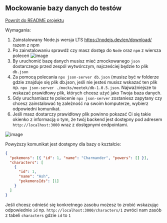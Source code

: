 ## Mockowanie bazy danych do testów

[Powrót do README projektu](./profile/README.md)

Wymagania:
1. Zainstalowany Node.js wersja LTS https://nodejs.dev/en/download/ razem z npm
2. Po zainstalowaniu sprawdź czy masz dostęp do `Node` oraz `npm` z wiersza poleceń
![image](https://user-images.githubusercontent.com/100217956/214230600-b4f1f636-a45a-4c53-83f5-42fcfa083c43.png)
3. By uruchomić bazę danych musisz mieć zmockowanego `json` dostarczego przed zespól wytwórczym, najcześciej będzie to plik `db.json`
4. Za pomocą polecania `npx json-server db.json` (musisz być w folderze gdzie znajduje się plik db.json, jeśli nie jesteś musisz wskazać ten plik np. `npx json-server ./mocks/meetek/db-1.0.5.json`. Najważniejsze to wskazać prawidłowy plik, których chcesz użyć jako Twoja baza danych.
5. Gdy uruchamiasz te polecenie `npx json-server` zostaniesz zapytany czy chcesz zainstalować tę zależność na swoim komputerze, wybierz odpowiedni komunikat.
6. Jeśli masz dostarczy prawidłowy plik powinno pokazać Ci się takie okienko z informacją o tym, że twój backend jest dostępny pod adresem `http://localhost:3000` wraz z dostępnymi endpointami.

![image](https://user-images.githubusercontent.com/100217956/214231823-d2be35ce-8f0e-42d7-aa19-fe7c3cb190f4.png)

Powyższy komunikat jest dostępny dla bazy o kształcie:
```json
{
  "pokemons": [{ "id": 1, "name": "Charmander", "powers": [] }],
  "characters": [
    {
      "id": 1,
      "name": "Ash",
      "pokemonsIds": [1]
    }
  ]
}
```

Jeśli chcesz odnieść się konkretnego zasobu możesz to zrobić wskazując odpowiednie `id` np. `http://localhost:3000/characters/1` zwróci nam zasób z tabeli `characters` gdzie `id` to `1`